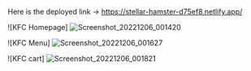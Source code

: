 Here is the deployed link ->
https://stellar-hamster-d75ef8.netlify.app/


![KFC Homepage]
![Screenshot_20221206_001420](https://user-images.githubusercontent.com/101396134/205722598-58a94e43-10ad-40fb-817a-e748368fb669.png)

![KFC Menu]
![Screenshot_20221206_001627](https://user-images.githubusercontent.com/101396134/205722895-f192cafb-9122-40d6-9469-77505e52c839.png)

![KFC cart]
![Screenshot_20221206_001821](https://user-images.githubusercontent.com/101396134/205874628-7c55b0b7-23b1-4f33-b283-43d571b83cd8.png)
